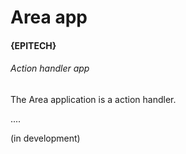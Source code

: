 # **Area app**
#### {EPITECH}
###### Action handler app

The Area application is a action handler.

....

(in development)

